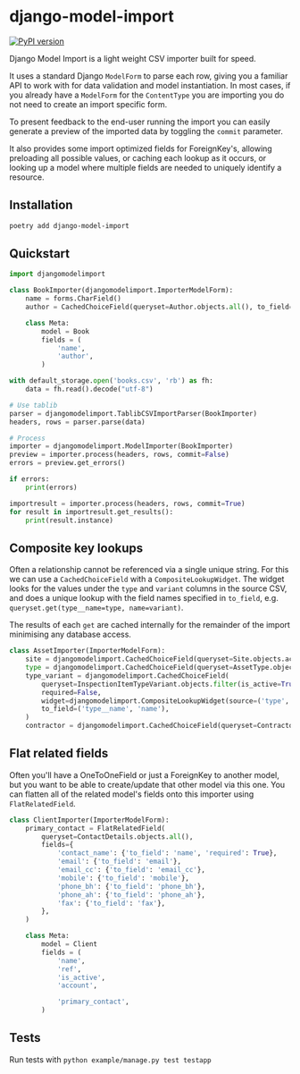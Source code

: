# django-model-import

[![PyPI version](https://badge.fury.io/py/django-model-import.svg)](https://badge.fury.io/py/django-model-import)

Django Model Import is a light weight CSV importer built for speed.

It uses a standard Django `ModelForm` to parse each row, giving you a familiar API to work with
for data validation and model instantiation. In most cases, if you already have a `ModelForm`
for the `ContentType` you are importing you do not need to create an import specific form.

To present feedback to the end-user running the import you can easily generate a preview
of the imported data by toggling the `commit` parameter.

It also provides some import optimized fields for ForeignKey's, allowing preloading all
possible values, or caching each lookup as it occurs, or looking up a model where multiple
fields are needed to uniquely identify a resource.


## Installation

```bash
poetry add django-model-import
```


## Quickstart

```python
import djangomodelimport

class BookImporter(djangomodelimport.ImporterModelForm):
    name = forms.CharField()
    author = CachedChoiceField(queryset=Author.objects.all(), to_field='name')

    class Meta:
        model = Book
        fields = (
            'name',
            'author',
        )

with default_storage.open('books.csv', 'rb') as fh:
    data = fh.read().decode("utf-8")

# Use tablib
parser = djangomodelimport.TablibCSVImportParser(BookImporter)
headers, rows = parser.parse(data)

# Process
importer = djangomodelimport.ModelImporter(BookImporter)
preview = importer.process(headers, rows, commit=False)
errors = preview.get_errors()

if errors:
    print(errors)

importresult = importer.process(headers, rows, commit=True)
for result in importresult.get_results():
    print(result.instance)
```


## Composite key lookups

Often a relationship cannot be referenced via a single unique string. For this we can use
a `CachedChoiceField` with a `CompositeLookupWidget`. The widget looks for the values
under the `type` and `variant` columns in the source CSV, and does a unique lookup
with the field names specified in `to_field`, e.g. `queryset.get(type__name=type, name=variant)`.

The results of each `get` are cached internally for the remainder of the import minimising
any database access.

```python
class AssetImporter(ImporterModelForm):
    site = djangomodelimport.CachedChoiceField(queryset=Site.objects.active(), to_field='ref')
    type = djangomodelimport.CachedChoiceField(queryset=AssetType.objects.filter(is_active=True), to_field='name')
    type_variant = djangomodelimport.CachedChoiceField(
        queryset=InspectionItemTypeVariant.objects.filter(is_active=True),
        required=False,
        widget=djangomodelimport.CompositeLookupWidget(source=('type', 'variant')),
        to_field=('type__name', 'name'),
    )
    contractor = djangomodelimport.CachedChoiceField(queryset=Contractor.objects.active(), to_field='name')
```


## Flat related fields

Often you'll have a OneToOneField or just a ForeignKey to another model, but you want to be able to
create/update that other model via this one. You can flatten all of the related model's fields onto
this importer using `FlatRelatedField`.

```python
class ClientImporter(ImporterModelForm):
    primary_contact = FlatRelatedField(
        queryset=ContactDetails.objects.all(),
        fields={
            'contact_name': {'to_field': 'name', 'required': True},
            'email': {'to_field': 'email'},
            'email_cc': {'to_field': 'email_cc'},
            'mobile': {'to_field': 'mobile'},
            'phone_bh': {'to_field': 'phone_bh'},
            'phone_ah': {'to_field': 'phone_ah'},
            'fax': {'to_field': 'fax'},
        },
    )

    class Meta:
        model = Client
        fields = (
            'name',
            'ref',
            'is_active',
            'account',

            'primary_contact',
        )
```

## Tests
Run tests with `python example/manage.py test testapp`
